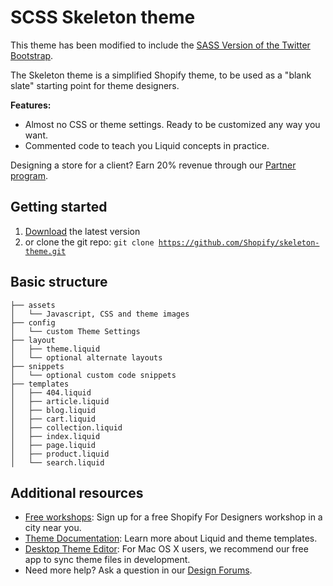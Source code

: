 SCSS Skeleton theme
============

This theme has been modified to include the <a href="https://github.com/jlong/sass-twitter-bootstrap">SASS Version of the Twitter Bootstrap</a>.

The Skeleton theme is a simplified Shopify theme, to be used as a "blank slate" starting point for theme designers.

<b>Features:</b>
- Almost no CSS or theme settings. Ready to be customized any way you want.
- Commented code to teach you Liquid concepts in practice.


Designing a store for a client? Earn 20% revenue through our <a href="http://www.shopify.com/partners">Partner program<a/>.


Getting started
---------------------
1. <a href="https://github.com/Shopify/skeleton-theme/archive/master.zip">Download</a> the latest version
2. or clone the git repo: <code>git clone https://github.com/Shopify/skeleton-theme.git</code>


Basic structure
---------------
```
├── assets
│   └── Javascript, CSS and theme images
├── config
│   └── custom Theme Settings
├── layout
│   ├── theme.liquid
│   └── optional alternate layouts
├── snippets
│   └── optional custom code snippets
├── templates
│   ├── 404.liquid
│   ├── article.liquid
│   ├── blog.liquid
│   ├── cart.liquid
│   ├── collection.liquid
│   ├── index.liquid
│   ├── page.liquid
│   ├── product.liquid
│   └── search.liquid
```

Additional resources
---------------------
- <a href="http://meetup.shopify.com/">Free workshops</a>: Sign up for a free Shopify For Designers workshop in a city near you.
- <a href="http://docs.shopify.com/themes">Theme Documentation</a>: Learn more about Liquid and theme templates.
- <a href="http://apps.shopify.com/desktop-theme-editor">Desktop Theme Editor</a>: For Mac OS X users, we recommend our free app to sync theme files in development.
- Need more help? Ask a question in our <a href="http://ecommerce.shopify.com/c/ecommerce-design"> Design Forums</a>.
